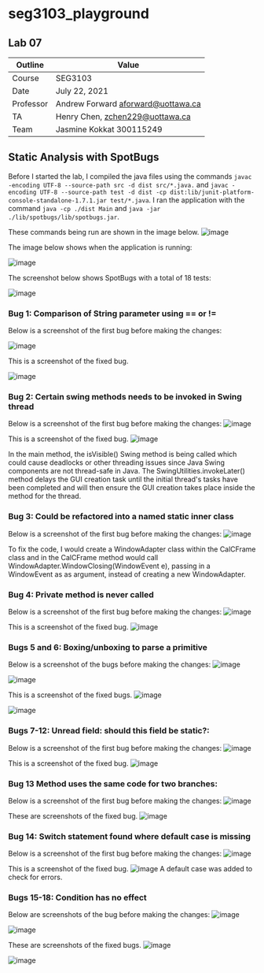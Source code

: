 # seg3103_playground
## Lab 07

Outline | Value
--------|-------
Course | SEG3103
Date | July 22, 2021
Professor | Andrew Forward aforward@uottawa.ca
TA | Henry Chen, zchen229@uottawa.ca
Team | Jasmine Kokkat 300115249


## Static Analysis with SpotBugs
Before I started the lab, I compiled the java files using the commands `javac -encoding UTF-8 --source-path src -d dist src/*.java.` and `javac -encoding UTF-8 --source-path test -d dist -cp dist:lib/junit-platform-console-standalone-1.7.1.jar test/*.java`. I ran the application with the command `java -cp ./dist Main`
and `java -jar ./lib/spotbugs/lib/spotbugs.jar`.

These commands being run are shown in the image below.
![image](https://user-images.githubusercontent.com/55165117/126611567-f997977f-213b-4dd4-b295-15342af60224.png)

The image below shows when the application is running:

![image](https://user-images.githubusercontent.com/55165117/126612026-c60a8746-d85e-492f-9fb8-75c47c0dfe41.png)

The screenshot below shows SpotBugs with a total of 18 tests:

![image](https://user-images.githubusercontent.com/55165117/126612312-2e653cec-17c1-42d7-afd4-46195580c933.png)


### Bug 1: Comparison of String parameter using == or !=

Below is a screenshot of the first bug before making the changes:

![image](https://user-images.githubusercontent.com/55165117/126612312-2e653cec-17c1-42d7-afd4-46195580c933.png)

This is a screenshot of the fixed bug.

![image](https://user-images.githubusercontent.com/55165117/126614251-0430a4a5-8902-4654-a650-42d3855829c9.png)


### Bug 2: Certain swing methods needs to be invoked in Swing thread
Below is a screenshot of the first bug before making the changes:
![image](https://user-images.githubusercontent.com/55165117/126614648-6820cd45-8a33-4a4b-bc9c-cf5b07969920.png)

This is a screenshot of the fixed bug.
![image](https://user-images.githubusercontent.com/55165117/126616192-0d7d62f4-9c14-4985-abc2-9cd66e3bdd7a.png)

In the main method, the isVisible() Swing method is being called which could cause deadlocks or other threading issues since Java Swing components are not thread-safe in Java. The SwingUtilities.invokeLater() method delays the GUI creation task until the initial thread's tasks have been completed and will then ensure the GUI creation takes place inside the method for the thread.


### Bug 3: Could be refactored into a named static inner class
Below is a screenshot of the first bug before making the changes:
![image](https://user-images.githubusercontent.com/55165117/126669963-d0cbd46d-e384-4d28-bd9e-353793eb9313.png)

To fix the code, I would create a WindowAdapter class within the CalCFrame class and in the CalCFrame method would call WindowAdapter.WindowClosing(WindowEvent e), passing in a WindowEvent as as argument, instead of creating a new WindowAdapter.
### Bug 4: Private method is never called
Below is a screenshot of the first bug before making the changes:
![image](https://user-images.githubusercontent.com/55165117/126683519-ca44c8eb-c380-446f-a9e2-790df1530c42.png)

This is a screenshot of the fixed bug.
![image](https://user-images.githubusercontent.com/55165117/126683764-e3e74db3-2d9e-4c96-981e-84d6e90ec815.png)

### Bugs 5 and 6: Boxing/unboxing to parse a primitive
Below is a screenshot of the bugs before making the changes:
![image](https://user-images.githubusercontent.com/55165117/126682872-8acb0a62-791a-4b3c-ab80-eec92a26e5db.png)

![image](https://user-images.githubusercontent.com/55165117/126686888-feb87621-37d5-43a8-8154-8384a659b34e.png)

This is a screenshot of the fixed bugs.
![image](https://user-images.githubusercontent.com/55165117/126688224-c52a5b65-5d6f-4b69-b9cb-4ac402802fce.png)

![image](https://user-images.githubusercontent.com/55165117/126688418-dca7f8f2-9378-4672-90c0-e8f8117108af.png)

### Bugs 7-12: Unread field: should this field be static?:
Below is a screenshot of the first bug before making the changes:
![image](https://user-images.githubusercontent.com/55165117/126689158-0a2082d8-ee63-484f-b93f-dfeca18c69bd.png)

This is a screenshot of the fixed bug.
![image](https://user-images.githubusercontent.com/55165117/126689664-9432140e-7e67-4832-8bd7-6142956d1fa5.png)

### Bug 13 Method uses the same code for two branches:
Below is a screenshot of the first bug before making the changes:
![image](https://user-images.githubusercontent.com/55165117/126689900-73980e47-d104-4fe8-8d4e-5b219da09d48.png)

These are screenshots of the fixed bug.
![image](https://user-images.githubusercontent.com/55165117/126690205-8b693b40-e1de-4235-93a8-8e2d19ae1e7a.png)


### Bug 14: Switch statement found where default case is missing
Below is a screenshot of the first bug before making the changes:
![image](https://user-images.githubusercontent.com/55165117/126694502-f5718da8-3d05-47e0-b6a7-3a63fddbfc6e.png)

This is a screenshot of the fixed bug.
![image](https://user-images.githubusercontent.com/55165117/126694618-5103b63a-736d-4648-9ef0-236524c60e59.png)
A default case was added to check for errors.

### Bugs 15-18: Condition has no effect
Below are screenshots of the bug before making the changes:
![image](https://user-images.githubusercontent.com/55165117/126692766-e676e2ed-e584-4ef8-b7c5-2cc8d1f65cf4.png)

![image](https://user-images.githubusercontent.com/55165117/126693213-29a27477-55ee-4a9e-b5d6-fe41c6b84cd3.png)

These are screenshots of the fixed bugs.
![image](https://user-images.githubusercontent.com/55165117/126692473-6500a57f-40f9-4877-a19f-4a1b19456edd.png)

![image](https://user-images.githubusercontent.com/55165117/126693125-1c9544cb-8123-405e-a8b7-4e914fb956d5.png)




